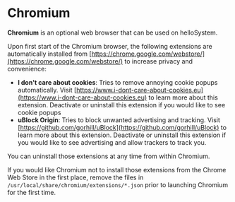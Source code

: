 # Chromium

__Chromium__ is an optional web browser that can be used on helloSystem.

Upon first start of the Chromium browser, the following extensions are automatically installed from [https://chrome.google.com/webstore/](https://chrome.google.com/webstore/) to increase privacy and convenience:

* __I don't care about cookies__: Tries to remove annoying cookie popups automatically. Visit [https://www.i-dont-care-about-cookies.eu](https://www.i-dont-care-about-cookies.eu) to learn more about this extension. Deactivate or uninstall this extension if you would like to see cookie popups
* __uBlock Origin__: Tries to block unwanted advertising and tracking. Visit [https://github.com/gorhill/uBlock](https://github.com/gorhill/uBlock) to learn more about this extension. Deactivate or uninstall this extension if you would like to see advertising and allow trackers to track you.

You can uninstall those extensions at any time from within Chromium.

If you would like Chromium not to install those extensions from the Chrome Web Store in the first place, remove the files in `/usr/local/share/chromium/extensions/*.json` prior to launching Chromium for the first time.
